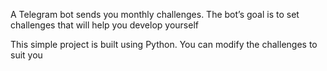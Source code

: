 A Telegram bot sends you monthly challenges. The bot’s goal is to set challenges that will help you develop yourself

This simple project is built using Python. You can modify the challenges to suit you
